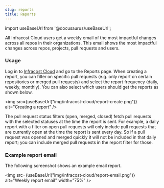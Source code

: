 ```yaml
---
slug: reports
title: Reports
---
```


import useBaseUrl from '@docusaurus/useBaseUrl';

All Infracost Cloud users get a weekly email of the most impactful changes across all repos in their organizations. This email shows the most impactful changes across repos, projects, pull requests and users. 

### Usage

Log in to [Infracost Cloud](https://dashboard.infracost.io) and go to the Reports page. When creating a report, you can filter on specific pull requests (e.g. only report on certain repositories or merged pull requests) and select the report frequency (daily, weekly, monthly). You can also select which users should get the reports as shown below.

<img src={useBaseUrl("img/infracost-cloud/report-create.png")} alt="Creating a report" />

The pull request status filters (open, merged, closed) fetch pull requests with the selected statuses at the time the report is sent. For example, a daily report with a filter on open pull requests will only include pull requests that are currently open at the time the report is sent every day. So if a pull request was opened and merged quickly it will not be included in that daily report; you can include merged pull requests in the report filter for those.

### Example report email

The following screenshot shows an example email report.

<img src={useBaseUrl("img/infracost-cloud/report-email.png")} alt="Weekly report email" width="75%" />

